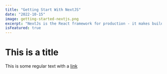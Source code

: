 ```yaml
---
title: "Getting Start With NextJS"
date: "2022-10-15"
image: getting-started-nextjs.png
excerpt: "NextJs is the React framework for production - it makes building fullstack React sites or apps a breeze and ships with built-in Server Side Rendering (SSR)"
isFeatured: true
---
```


# This is a title

This is some regular text with a [link](https://google.com)
